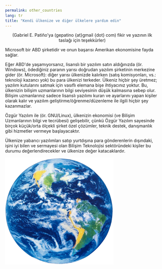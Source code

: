 ```yaml
---
permalink: other_countries
lang: tr
title: "Kendi ülkenize ve diğer ülkelere yardım edin"
---
```


<center>(Gabriel E. Patiño'ya (gepatino {at}gmail {dot} com) fikir ve yazının ilk taslağı için teşekkürler)</center>

Microsoft bir ABD şirketidir ve onun başarısı Amerikan ekonomisine fayda sağlar.

Eğer ABD'de yaşamıyorsanız, lisanslı bir yazılım satın aldığınızda (ör. Windows), ödediğiniz paranın yarısı doğrudan yazılım şirketinin merkezine gider (ör. Microsoft): diğer yarısı ülkenizde kalırken (satış komisyonları, vs.: teknoloji kazancı yok) bu para ülkenizi terkeder. Ülkeniz hiçbir şey üretmez; yazılım kutularını satmak için vasıflı elemana bişe ihtiyacınız yoktur. Bu, ülkenizin bilişim uzmanlarının bilgi seviyesinin düşük kalmasına sebep olur. Bilişim uzmanlarınız sadece lisanslı yazılımı kuran ve ayarlarını yapan kişiler olarak kalır ve yazılım geliştirme/öğrenme/düzenleme ile ilgili hiçbir şey kazanmazlar.

Özgür Yazılım ile (ör. GNU/Linux), ülkenizin ekonomisi (ve Bilişim Uzmanlarının bilgi ve tecrübesi) gelişebilir, çünkü Özgür Yazılım sayesinde birçok küçük/orta ölçekli şirket özel çözümler, teknik destek, danışmanlık gibi hizmetler vermeye başlayacaktır.

Ülkenize yabancı yazılımları satıp yurtdışına para gönderenlerin dışındaki, işini iyi bilen ve sermayesi olan Bilişim Teknolojisi sektöründeki kişiler bu durumu değerlendirecekler ve ülkenize değer katacaklardır.

<img src="/img/earth.png" />




